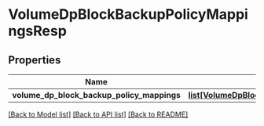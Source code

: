 # VolumeDpBlockBackupPolicyMappingsResp

## Properties
Name | Type | Description | Notes
------------ | ------------- | ------------- | -------------
**volume_dp_block_backup_policy_mappings** | [**list[VolumeDpBlockBackupPolicyMapping]**](VolumeDpBlockBackupPolicyMapping.md) |  | [optional] 

[[Back to Model list]](../README.md#documentation-for-models) [[Back to API list]](../README.md#documentation-for-api-endpoints) [[Back to README]](../README.md)



